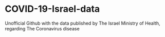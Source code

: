 # COVID-19-Israel-data
Unofficial Github with the data published by The Israel Ministry of Health, regarding The Coronavirus disease

